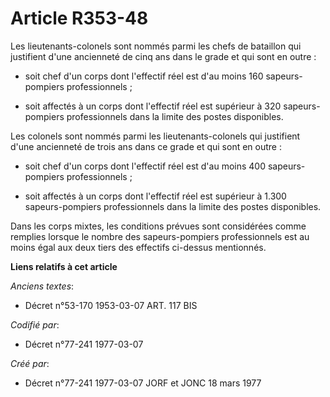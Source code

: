 # Article R353-48

Les lieutenants-colonels sont nommés parmi les chefs de bataillon qui justifient d'une ancienneté de cinq ans dans le grade
et qui sont en outre :

- soit chef d'un corps dont l'effectif réel est d'au moins 160 sapeurs-pompiers professionnels ;

- soit affectés à un corps dont l'effectif réel est supérieur à 320 sapeurs-pompiers professionnels dans la limite des postes
disponibles.

Les colonels sont nommés parmi les lieutenants-colonels qui justifient d'une ancienneté de trois ans dans ce grade et qui
sont en outre :

- soit chef d'un corps dont l'effectif réel est d'au moins 400 sapeurs-pompiers professionnels ;

- soit affectés à un corps dont l'effectif réel est supérieur à 1.300 sapeurs-pompiers professionnels dans la limite des
postes disponibles.

Dans les corps mixtes, les conditions prévues sont considérées comme remplies lorsque le nombre des sapeurs-pompiers
professionnels est au moins égal aux deux tiers des effectifs ci-dessus mentionnés.

**Liens relatifs à cet article**

_Anciens textes_:

  - Décret n°53-170 1953-03-07 ART. 117 BIS

_Codifié par_:

  - Décret n°77-241 1977-03-07

_Créé par_:

  - Décret n°77-241 1977-03-07 JORF et JONC 18 mars 1977
